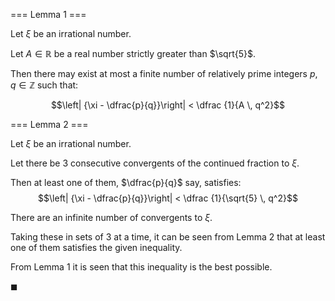=== Lemma 1 ===

Let $\xi$ be an irrational number.

Let $A \in \mathbb{R}$ be a real number strictly greater than $\sqrt{5}$.

Then there may exist at most a finite number of relatively prime integers $p, q \in \mathbb{Z}$ such that:

$$\left| {\xi - \dfrac{p}{q}}\right| < \dfrac {1}{A \, q^2}$$

=== Lemma 2 ===

Let $\xi$ be an irrational number.

Let there be $3$ consecutive convergents of the continued fraction to $\xi$.

Then at least one of them, $\dfrac{p}{q}$ say, satisfies:
$$\left| {\xi - \dfrac{p}{q}}\right| < \dfrac {1}{\sqrt{5} \, q^2}$$


There are an infinite number of convergents to $\xi$.

Taking these in sets of $3$ at a time, it can be seen from Lemma 2 that at least one of them satisfies the given inequality.

From Lemma 1 it is seen that this inequality is the best possible.

$\blacksquare$
